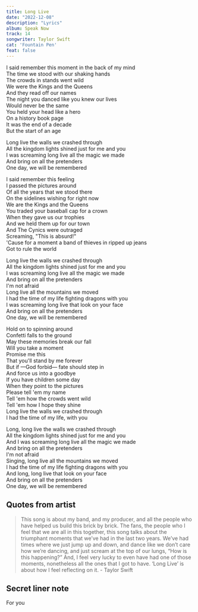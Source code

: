 ```yaml
---
title: Long Live
date: "2022-12-08"
description: "Lyrics"
album: Speak Now
track: 14
songwriter: Taylor Swift
cat: 'Fountain Pen'
feat: false
---
```

<p className="verse-one">
I said remember this moment in the back of my mind <br />
The time we stood with our shaking hands <br />
The crowds in stands went wild <br />
We were the Kings and the Queens <br />
And they read off our names <br />
The night you danced like you knew our lives <br />
Would never be the same <br />
You held your head like a hero <br />
On a history book page <br />
It was the end of a decade <br />
But the start of an age <br />
</p>
<p className="chorus">
Long live the walls we crashed through <br />
All the kingdom lights shined just for me and you <br />
I was screaming long live all the magic we made <br />
And bring on all the pretenders <br />
One day, we will be remembered <br />
</p>
<p className="verse-two">
I said remember this feeling <br />
I passed the pictures around <br />
Of all the years that we stood there <br />
On the sidelines wishing for right now <br />
We are the Kings and the Queens <br />
You traded your baseball cap for a crown <br />
When they gave us our trophies <br />
And we held them up for our town <br />
And The Cynics were outraged <br />
Screaming, "This is absurd!" <br />
'Cause for a moment a band of thieves in ripped up jeans  <br />
Got to rule the world <br />
</p>
<p className="chorus">
Long live the walls we crashed through <br />
All the kingdom lights shined just for me and you <br />
I was screaming long live all the magic we made <br />
And bring on all the pretenders <br />
I'm not afraid <br />
Long live all the mountains we moved <br />
I had the time of my life fighting dragons with you <br />
I was screaming long live that look on your face <br />
And bring on all the pretenders <br />
One day, we will be remembered <br />
</p>
<p className="bridge">
Hold on to spinning around <br />
Confetti falls to the ground <br />
May these memories break our fall <br />
Will you take a moment <br />
Promise me this <br />
That you'll stand by me forever <br />
But if —God forbid— fate should step in <br />
And force us into a goodbye <br />
If you have children some day <br />
When they point to the pictures <br />
Please tell 'em my name <br />
Tell 'em how the crowds went wild <br />
Tell 'em how I hope they shine <br />
Long live the walls we crashed through <br />
I had the time of my life, with you <br />
</p>
<p className="chorus">
Long, long live the walls we crashed through <br />
All the kingdom lights shined just for me and you <br />
And I was screaming long live all the magic we made <br />
And bring on all the pretenders <br />
I'm not afraid <br />
Singing, long live all the mountains we moved <br />
I had the time of my life fighting dragons with you <br />
And long, long live that look on your face <br />
And bring on all the pretenders <br />
One day, we will be remembered <br />
</p>

## Quotes from artist
<blockquote>
This song is about my band, and my producer, and all the people who have helped us build this brick by brick. The fans, the people who I feel that we are all in this together, this song talks about the triumphant moments that we’ve had in the last two years. We’ve had times where we just jump up and down, and dance like we don’t care how we’re dancing, and just scream at the top of our lungs, “How is this happening?” And, I feel very lucky to even have had one of those moments, nonetheless all the ones that I got to have. ‘Long Live’ is about how I feel reflecting on it. - Taylor Swift
</blockquote>

## Secret liner note
For you